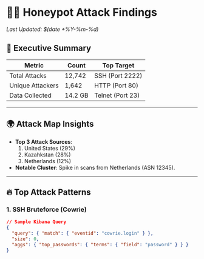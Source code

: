 # 🕵️‍♂️ Honeypot Attack Findings  
*Last Updated: $(date +%Y-%m-%d)*  

## 📌 Executive Summary  
| Metric               | Count     | Top Target          |
|----------------------|-----------|---------------------|
| Total Attacks        | 12,742    | SSH (Port 2222)     |
| Unique Attackers     | 1,642     | HTTP (Port 80)      |
| Data Collected       | 14.2 GB   | Telnet (Port 23)    |

---

## 🌍 Attack Map Insights  

- **Top 3 Attack Sources**:  
  1. United States (29%)  
  2. Kazahkstan (28%)  
  3. Netherlands (12%)  
- **Notable Cluster**: Spike in scans from Netherlands (ASN 12345).  

---

## 🔥 Top Attack Patterns  
### 1. SSH Bruteforce (Cowrie)  
```json
// Sample Kibana Query  
{
  "query": { "match": { "eventid": "cowrie.login" } },
  "size": 0,
  "aggs": { "top_passwords": { "terms": { "field": "password" } } }
}
